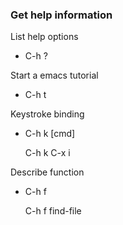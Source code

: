 ### Get help information

List help options

* C-h ?


Start a emacs tutorial

* C-h t


Keystroke binding

* C-h k [cmd]

    C-h k C-x i


Describe function

* C-h f

    C-h f find-file
